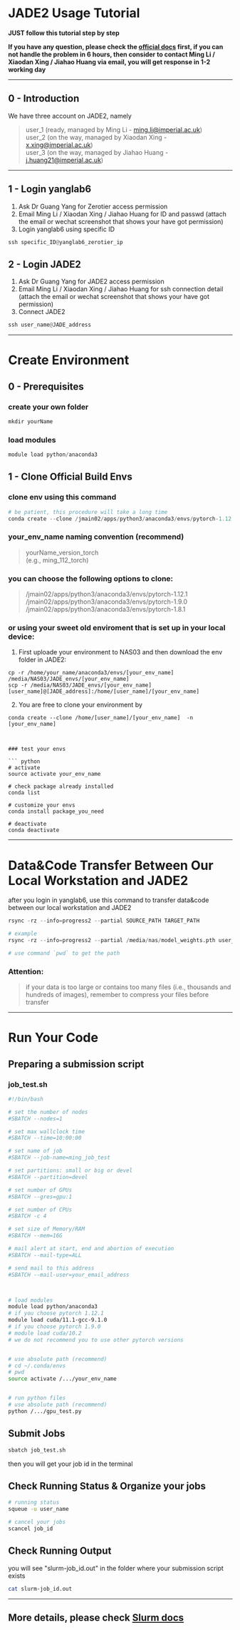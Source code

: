 # JADE2 Usage Tutorial

**JUST follow this tutorial step by step**

<!-- **DO NOT ask Why, no time to answer** -->

**If you have any question, please check the [official docs](https://docs.jade.ac.uk/en/latest/index.html) first, if you can not handle the problem in 6 hours, then consider to contact Ming Li / Xiaodan Xing / Jiahao Huang via email, you will get response in 1-2 working day**

---

## 0 - Introduction

We have three account on JADE2, namely

> user_1 (ready, managed by Ming Li - <ming.li@imperial.ac.uk>) <br>
> user_2 (on the way, managed by Xiaodan Xing - <x.xing@imperial.ac.uk>) <br>
> user_3 (on the way, managed by Jiahao Huang - <j.huang21@imperial.ac.uk>) <br>


---

## 1 - Login yanglab6

1. Ask Dr Guang Yang for Zerotier access permission
2. Email Ming Li / Xiaodan Xing / Jiahao Huang for ID and passwd (attach the email or wechat screenshot that shows your have got permission)
3. Login yanglab6 using specific ID
``` python
ssh specific_ID@yanglab6_zerotier_ip
```

## 2 - Login JADE2

1. Ask Dr Guang Yang for JADE2 access permission
2. Email Ming Li / Xiaodan Xing / Jiahao Huang for ssh connection detail (attach the email or wechat screenshot that shows your have got permission)
3. Connect JADE2 
``` python
ssh user_name@JADE_address
```

---

# Create Environment

## 0 - Prerequisites

### create your own folder
``` python
mkdir yourName
```

### load modules
``` python
module load python/anaconda3
```

## 1 - Clone Official Build Envs

### clone env using this command
``` python
# be patient, this procedure will take a long time
conda create --clone /jmain02/apps/python3/anaconda3/envs/pytorch-1.12.1 -n your_env_name
```

### your_env_name naming convention (recommend)

> yourName_version_torch <br>
> (e.g., ming_112_torch)

### you can choose the following options to clone:

> /jmain02/apps/python3/anaconda3/envs/pytorch-1.12.1 <br>
> /jmain02/apps/python3/anaconda3/envs/pytorch-1.9.0 <br>
> /jmain02/apps/python3/anaconda3/envs/pytorch-1.8.1 <br>

### or using your sweet old enviroment that is set up in your local device:
1. First uploade your environment to NAS03 and then download the env folder in JADE2:
```
cp -r /home/your_name/anaconda3/envs/[your_env_name] /media/NAS03/JADE_envs/[your_env_name] 
scp -r /media/NAS03/JADE_envs/[your_env_name] [user_name]@[JADE_address]:/home/[user_name]/[your_env_name] 
```
2. You are free to clone your environment by
```
conda create --clone /home/[user_name]/[your_env_name]  -n [your_env_name]



### test your envs

``` python
# activate
source activate your_env_name

# check package already installed
conda list

# customize your envs
conda install package_you_need

# deactivate
conda deactivate
```

---

# Data&Code Transfer Between Our Local Workstation and JADE2

after you login in yanglab6, use this command to transfer data&code between our local workstation and JADE2

``` python
rsync -rz --info=progress2 --partial SOURCE_PATH TARGET_PATH

# example
rsync -rz --info=progress2 --partial /media/nas/model_weights.pth user_name@JADE_address:/home

# use command `pwd` to get the path
```

### Attention: 
> if your data is too large or contains too many files (i.e., thousands and hundreds of images), remember to compress your files before transfer

---


# Run Your Code

## Preparing a submission script

### job_test.sh

``` bash
#!/bin/bash

# set the number of nodes
#SBATCH --nodes=1

# set max wallclock time
#SBATCH --time=10:00:00

# set name of job
#SBATCH --job-name=ming_job_test

# set partitions: small or big or devel
#SBATCH --partition=devel

# set number of GPUs
#SBATCH --gres=gpu:1

# set number of CPUs
#SBATCH -c 4

# set size of Memory/RAM
#SBATCH --mem=16G

# mail alert at start, end and abortion of execution
#SBATCH --mail-type=ALL

# send mail to this address
#SBATCH --mail-user=your_email_address



# load modules
module load python/anaconda3
# if you choose pytorch 1.12.1
module load cuda/11.1-gcc-9.1.0
# if you choose pytorch 1.9.0
# module load cuda/10.2
# we do not recommend you to use other pytorch versions


# use absolute path (recommend)
# cd ~/.conda/envs 
# pwd
source activate /.../your_env_name


# run python files
# use absolute path (recommend)
python /.../gpu_test.py
```

## Submit Jobs

``` bash
sbatch job_test.sh
```
then you will get your job id in the terminal

## Check Running Status & Organize your jobs

``` bash
# running status
squeue -u user_name

# cancel your jobs
scancel job_id
```

## Check Running Output

you will see "slurm-job_id.out" in the folder where your submission script exists
``` bash
cat slurm-job_id.out
```

---

## More details, please check [Slurm docs](https://docs.jade.ac.uk/en/latest/jade/scheduler/index.html#)
